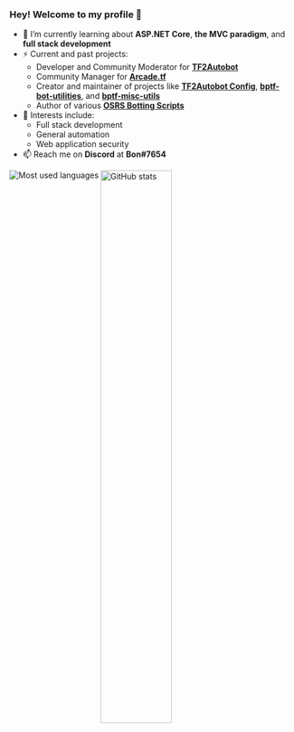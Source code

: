 ### Hey! Welcome to my profile 👋

<!--
- 🔭 I’m currently working on ...
- 🌱 I’m currently learning ...
- 👯 I’m looking to collaborate on ...
- 🤔 I’m looking for help with ...
- 💬 Ask me about ...
- 📫 How to reach me: ...
- 😄 Pronouns: ...
- ⚡ Fun fact: ...
-->

- 🌱 I’m currently learning about **ASP.NET Core**, **the MVC paradigm**, and **full stack development**
- ⚡ Current and past projects:
  - Developer and Community Moderator for **[TF2Autobot](https://github.com/TF2Autobot/tf2autobot)**
  - Community Manager for **[Arcade.tf](https://arcade.tf/)**
  - Creator and maintainer of projects like **[TF2Autobot Config](https://github.com/Bonfire/tf2autobot-config)**, **[bptf-bot-utilities](https://github.com/Bonfire/bptf-bot-utilities)**, and **[bptf-misc-utils](https://github.com/Bonfire/bptf-misc-utils)**
  - Author of various **[OSRS Botting Scripts](https://github.com/Bonfire/RSPeer-Scripts)**
- 🧠 Interests include:
  - Full stack development
  - General automation
  - Web application security
- 📫 Reach me on **Discord** at **Bon#7654**

<p>
  <img align="center" src="https://github-readme-stats.vercel.app/api?username=bonfire&show_icons=true&count_private=true" alt="GitHub stats" width="50%" />
  <img align="left" src="https://github-readme-stats.vercel.app/api/top-langs/?username=bonfire&layout=compact&langs_count=6" alt="Most used languages" />
</p>

